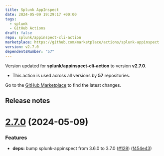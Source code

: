 ```yaml
---
title: Splunk AppInspect
date: 2024-05-09 19:29:17 +00:00
tags:
  - splunk
  - GitHub Actions
draft: false
repo: splunk/appinspect-cli-action
marketplace: https://github.com/marketplace/actions/splunk-appinspect
version: v2.7.0
dependentsNumber: "57"
---
```



Version updated for **splunk/appinspect-cli-action** to version **v2.7.0**.
- This action is used across all versions by **57** repositories.

Go to the [GitHub Marketplace](https://github.com/marketplace/actions/splunk-appinspect) to find the latest changes.

## Release notes

# [2.7.0](https://github.com/splunk/appinspect-cli-action/compare/v2.6.0...v2.7.0) (2024-05-09)


### Features

* **deps:** bump splunk-appinspect from 3.6.0 to 3.7.0 ([#128](https://github.com/splunk/appinspect-cli-action/issues/128)) ([f454e43](https://github.com/splunk/appinspect-cli-action/commit/f454e438852796efc3286a56a0a599a756200d7d))




